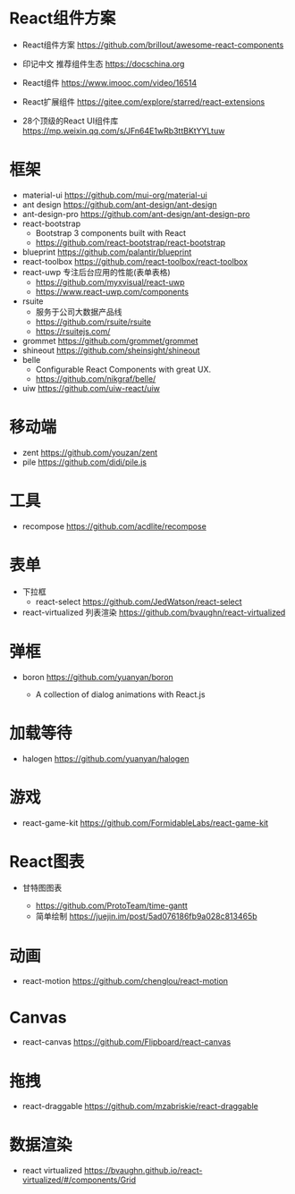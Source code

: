 # React组件方案

- React组件方案 <https://github.com/brillout/awesome-react-components>
- 印记中文 推荐组件生态 https://docschina.org

- React组件 <https://www.imooc.com/video/16514>
- React扩展组件 https://gitee.com/explore/starred/react-extensions
- 28个顶级的React UI组件库 https://mp.weixin.qq.com/s/JFn64E1wRb3ttBKtYYLtuw

# 框架

- material-ui https://github.com/mui-org/material-ui
- ant design https://github.com/ant-design/ant-design
- ant-design-pro https://github.com/ant-design/ant-design-pro
- react-bootstrap 
  -  Bootstrap 3 components built with React 
  - <https://github.com/react-bootstrap/react-bootstrap>
- blueprint https://github.com/palantir/blueprint  
- react-toolbox https://github.com/react-toolbox/react-toolbox
- react-uwp 专注后台应用的性能(表单表格)
  - https://github.com/myxvisual/react-uwp
  - https://www.react-uwp.com/components
- rsuite 
    - 服务于公司大数据产品线
    - https://github.com/rsuite/rsuite
    - https://rsuitejs.com/
- grommet https://github.com/grommet/grommet
- shineout https://github.com/sheinsight/shineout
- belle
    - Configurable React Components with great UX.
    - https://github.com/nikgraf/belle/
- uiw https://github.com/uiw-react/uiw

# 移动端

- zent https://github.com/youzan/zent
- pile https://github.com/didi/pile.js

# 工具

- recompose https://github.com/acdlite/recompose

# 表单

- 下拉框
  - react-select  https://github.com/JedWatson/react-select
- react-virtualized 列表渲染 https://github.com/bvaughn/react-virtualized

# 弹框

- boron <https://github.com/yuanyan/boron>

  - A collection of dialog animations with React.js

# 加载等待

- halogen <https://github.com/yuanyan/halogen>

# 游戏

- react-game-kit <https://github.com/FormidableLabs/react-game-kit>

# React图表

- 甘特图图表

  - <https://github.com/ProtoTeam/time-gantt>
  - 简单绘制 <https://juejin.im/post/5ad076186fb9a028c813465b>

# 动画

- react-motion https://github.com/chenglou/react-motion

# Canvas

- react-canvas https://github.com/Flipboard/react-canvas

# 拖拽

- react-draggable https://github.com/mzabriskie/react-draggable

# 数据渲染

- react virtualized https://bvaughn.github.io/react-virtualized/#/components/Grid